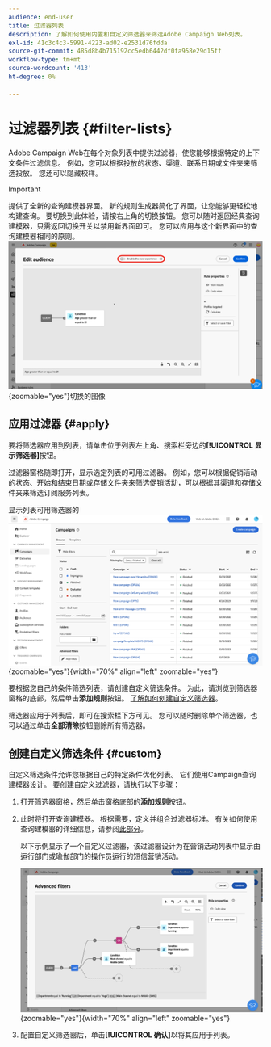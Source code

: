 ```yaml
---
audience: end-user
title: 过滤器列表
description: 了解如何使用内置和自定义筛选器来筛选Adobe Campaign Web列表。
exl-id: 41c3c4c3-5991-4223-ad02-e2531d76fdda
source-git-commit: 485d8b4b715192cc5edb6442df0fa958e29d15ff
workflow-type: tm+mt
source-wordcount: '413'
ht-degree: 0%

---
```


# 过滤器列表 {#filter-lists}

Adobe Campaign Web在每个对象列表中提供过滤器，使您能够根据特定的上下文条件过滤信息。 例如，您可以根据投放的状态、渠道、联系日期或文件夹来筛选投放。 您还可以隐藏校样。

>[!IMPORTANT]
>
>提供了全新的查询建模器界面。 新的规则生成器简化了界面，让您能够更轻松地构建查询。 要切换到此体验，请按右上角的切换按钮。 您可以随时返回经典查询建模器，只需返回切换开关以禁用新界面即可。 您可以应用与这个新界面中的查询建模器相同的原则。
>![显示新规则生成器界面](assets/query-modeler-toggle.png){zoomable="yes"}切换的图像

## 应用过滤器 {#apply}

要将筛选器应用到列表，请单击位于列表左上角、搜索栏旁边的&#x200B;**[!UICONTROL 显示筛选器]**&#x200B;按钮。

过滤器窗格随即打开，显示选定列表的可用过滤器。 例如，您可以根据促销活动的状态、开始和结束日期或存储文件夹来筛选促销活动，可以根据其渠道和存储文件夹来筛选订阅服务列表。

显示列表可用筛选器的![筛选器窗格](assets/filters-pane.png){zoomable="yes"}{width="70%" align="left" zoomable="yes"}

要根据您自己的条件筛选列表，请创建自定义筛选条件。 为此，请浏览到筛选器窗格的底部，然后单击&#x200B;**添加规则**&#x200B;按钮。 [了解如何创建自定义筛选器](#custom)。

筛选器应用于列表后，即可在搜索栏下方可见。 您可以随时删除单个筛选器，也可以通过单击&#x200B;**全部清除**&#x200B;按钮删除所有筛选器。

## 创建自定义筛选条件 {#custom}

自定义筛选条件允许您根据自己的特定条件优化列表。 它们使用Campaign查询建模器设计。 要创建自定义过滤器，请执行以下步骤：

1. 打开筛选器窗格，然后单击窗格底部的&#x200B;**添加规则**&#x200B;按钮。

1. 此时将打开查询建模器。 根据需要，定义并组合过滤器标准。 有关如何使用查询建模器的详细信息，请参阅[此部分](../query/query-modeler-overview.md)。

   以下示例显示了一个自定义过滤器，该过滤器设计为在营销活动列表中显示由运行部门或瑜伽部门的操作员运行的短信营销活动。

   ![显示按部门过滤的SMS营销活动的自定义过滤器示例](assets/filters-sample.png){zoomable="yes"}{width="70%" align="left" zoomable="yes"}

1. 配置自定义筛选器后，单击&#x200B;**[!UICONTROL 确认]**&#x200B;以将其应用于列表。